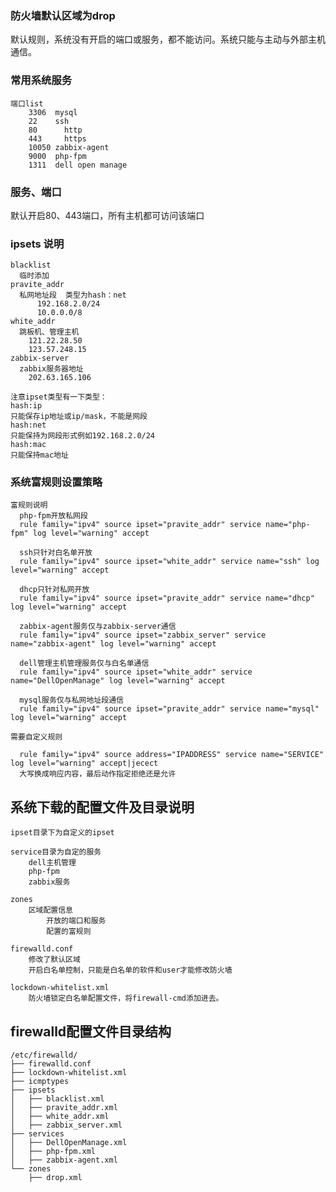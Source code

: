 ### 防火墙默认区域为drop

默认规则，系统没有开启的端口或服务，都不能访问。系统只能与主动与外部主机通信。

### 常用系统服务

    端口list
    	3306  mysql    
    	22    ssh      
    	80		http		 
    	443		https		 
    	10050 zabbix-agent   
    	9000  php-fpm				 
    	1311  dell open manage  


### 服务、端口

默认开启80、443端口，所有主机都可访问该端口

### ipsets 说明

    blacklist
      临时添加
    pravite_addr
      私网地址段  类型为hash：net
          192.168.2.0/24
          10.0.0.0/8
    white_addr
      跳板机、管理主机
        121.22.28.50
        123.57.248.15
    zabbix-server
      zabbix服务器地址
        202.63.165.106

    注意ipset类型有一下类型：
    hash:ip
    只能保存ip地址或ip/mask，不能是网段
    hash:net
    只能保持为网段形式例如192.168.2.0/24
    hash:mac
    只能保持mac地址

### 系统富规则设置策略

    富规则说明
      php-fpm开放私网段
      rule family="ipv4" source ipset="pravite_addr" service name="php-fpm" log level="warning" accept

      ssh只针对白名单开放
      rule family="ipv4" source ipset="white_addr" service name="ssh" log level="warning" accept

      dhcp只针对私网开放
      rule family="ipv4" source ipset="pravite_addr" service name="dhcp" log level="warning" accept

      zabbix-agent服务仅与zabbix-server通信
      rule family="ipv4" source ipset="zabbix_server" service name="zabbix-agent" log level="warning" accept

      dell管理主机管理服务仅与白名单通信
      rule family="ipv4" source ipset="white_addr" service name="DellOpenManage" log level="warning" accept

      mysql服务仅与私网地址段通信
      rule family="ipv4" source ipset="pravite_addr" service name="mysql" log level="warning" accept

    需要自定义规则

      rule family="ipv4" source address="IPADDRESS" service name="SERVICE" log level="warning" accept|jecect
      大写换成响应内容，最后动作指定拒绝还是允许


## 系统下载的配置文件及目录说明

    ipset目录下为自定义的ipset

    service目录为自定的服务
        dell主机管理
        php-fpm
        zabbix服务

    zones
        区域配置信息
            开放的端口和服务
            配置的富规则

    firewalld.conf
        修改了默认区域
        开启白名单控制，只能是白名单的软件和user才能修改防火墙

    lockdown-whitelist.xml
        防火墙锁定白名单配置文件，将firewall-cmd添加进去。

## firewalld配置文件目录结构

	/etc/firewalld/
	├── firewalld.conf
	├── lockdown-whitelist.xml
	├── icmptypes
	├── ipsets
	│   ├── blacklist.xml
	│   ├── pravite_addr.xml
	│   ├── white_addr.xml
	│   ├── zabbix_server.xml
	├── services
	│   ├── DellOpenManage.xml
	│   ├── php-fpm.xml
	│   ├── zabbix-agent.xml
	└── zones
	    ├── drop.xml
